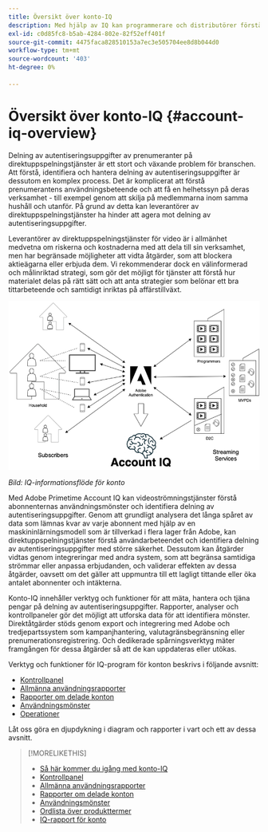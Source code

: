 ```yaml
---
title: Översikt över konto-IQ
description: Med hjälp av IQ kan programmerare och distributörer förstå riskerna för sina intäkter och sin verksamhet och fastställa de mest effektiva åtgärder som ska vidtas för att minska verkningarna av kreditbedrägeri.
exl-id: c0d85fc8-b5ab-4284-802e-82f52eff401f
source-git-commit: 4475faca828510153a7ec3e505704ee8d8b044d0
workflow-type: tm+mt
source-wordcount: '403'
ht-degree: 0%

---
```


# Översikt över konto-IQ {#account-iq-overview}

Delning av autentiseringsuppgifter av prenumeranter på direktuppspelningstjänster är ett stort och växande problem för branschen. Att förstå, identifiera och hantera delning av autentiseringsuppgifter är dessutom en komplex process. Det är komplicerat att förstå prenumerantens användningsbeteende och att få en helhetssyn på deras verksamhet - till exempel genom att skilja på medlemmarna inom samma hushåll och utanför. På grund av detta kan leverantörer av direktuppspelningstjänster ha hinder att agera mot delning av autentiseringsuppgifter.


<div class "preview">
Leverantörer av direktuppspelningstjänster för video är i allmänhet medvetna om riskerna och kostnaderna med att dela till sin verksamhet, men har begränsade möjligheter att vidta åtgärder, som att blockera aktieägarna eller erbjuda dem. Vi rekommenderar dock en välinformerad och målinriktad strategi, som gör det möjligt för tjänster att förstå hur materialet delas på rätt sätt och att anta strategier som belönar ett bra tittarbeteende och samtidigt inriktas på affärstillväxt. </span>

![IQ-flödesdiagram för konto](assets/aiq-intro.png)

*Bild: IQ-informationsflöde för konto*

Med Adobe Primetime Account IQ kan videoströmningstjänster förstå abonnenternas användningsmönster och identifiera delning av autentiseringsuppgifter. Genom att grundligt analysera det långa spåret av data som lämnas kvar av varje abonnent med hjälp av en maskininlärningsmodell som är tillverkad i flera lager från Adobe, kan direktuppspelningstjänster förstå användarbeteendet och identifiera delning av autentiseringsuppgifter med större säkerhet. Dessutom kan åtgärder vidtas genom integreringar med andra system, som att begränsa samtidiga strömmar eller anpassa erbjudanden, och validerar effekten av dessa åtgärder, oavsett om det gäller att uppmuntra till ett lagligt tittande eller öka antalet abonnenter och intäkterna.

Konto-IQ innehåller verktyg och funktioner för att mäta, hantera och tjäna pengar på delning av autentiseringsuppgifter. Rapporter, analyser och kontrollpaneler gör det möjligt att utforska data för att identifiera mönster. Direktåtgärder stöds genom export och integrering med Adobe och tredjepartssystem som kampanjhantering, valutagränsbegränsning eller prenumerationsregistrering. Och dedikerade spårningsverktyg mäter framgången för dessa åtgärder så att de kan uppdateras eller utökas.

Verktyg och funktioner för IQ-program för konton beskrivs i följande avsnitt:

* [Kontrollpanel](/help/AccountIQ/dashboard.md)
* [Allmänna användningsrapporter](/help/AccountIQ/general-usage-reports.md)
* [Rapporter om delade konton](/help/AccountIQ/shared-acc-reports.md)
* [Användningsmönster](/help/AccountIQ/usage-patterns.md)
* [Operationer](/help/AccountIQ/operations.md)

Låt oss göra en djupdykning i diagram och rapporter i vart och ett av dessa avsnitt.

>[!MORELIKETHIS]
>
>* [Så här kommer du igång med konto-IQ](/help/AccountIQ/get-started.md)
>* [Kontrollpanel](/help/AccountIQ/dashboard.md)
>* [Allmänna användningsrapporter](/help/AccountIQ/general-usage-reports.md)
>* [Rapporter om delade konton](/help/AccountIQ/shared-acc-reports.md)
>* [Användningsmönster](/help/AccountIQ/usage-patterns.md)
>* [Ordlista över produkttermer](/help/AccountIQ/product-concepts.md)
>* [IQ-rapport för konto](https://www.adobe.com/content/dam/dx/us/en/products/primetime/resources/primetime-account-iq-whitepaper.pdf)


<!-- Credential sharing is rampant and prevalent among subscribers in the video streaming industry. To add to it, understanding, identifying, and acting on password sharing is a complex process. There is complexity involved in understanding the subscriber usage behavior and developing a holistic view of viewer activity—for example, distinguishing sharing among members within the same household and outside. Due to this challenge, streaming service providers have inhibitions in acting against password sharing.

Generally, video streaming service providers consider password sharing as fatal for business and act strongly against it, by blocking the sharers. However, it is advised to follow a holistic approach that enables them to understand sharing accurately and adopt strategies to reward good viewing behavior and target business growth simultaneously.

![Account IQ flow diagram](assets/aiq-intro.png)

*Figure: Account IQ information flow*

Adobe Primetime Account IQ enables video streaming services understand the subscriber usage patterns and identify password sharing by analyzing usage behavior. Moreover, it validates the impact of applying actions to encourage legitimate viewing behavior while maximizing business ROI, eventually growing subscribers and revenue.

By deeply analyzing the long, winding trail of data left behind by each subscriber using Adobe's proprietary multi-layer machine learning model, customers can understand usage behavior and identify password sharing with a greater degree of certainty, use the insights to validate the impact of applying actions to encourage legitimate viewing behavior while maximizing business growth, eventually act on password sharing using validated tactics to improve viewer experience, growing subscribers and revenue (for e.g. converting sharers to paid subscribers, managing ad loads based on sharing behavior, rewarding good behavior with better viewer experience).

Account IQ is helps you understand usage patterns and identify password sharing by leveraging the Primetime Authentication  solution that processes a huge volume of TV Everywhere transactions. A proprietary multi-layer machine learning model trained by this real-world TVE data accurately characterizes usage patterns and helps video streaming services understand usage patterns and identify password sharing at an individual account level. Based on Adobe's customer experience management solutions, Account IQ enables video streaming services to effectively use their audience data to create actionable sharing profiles as well powers integrations with other Adobe Digital Experience and 3rd party solutions—for example, Adobe Primetime Concurrency Monitoring or Adobe Analytics—to enable understanding usage patterns, identify and act upon password sharing.


<!-- The widespread availability of video content and streaming services bring with it problem of account sharing; eventually leading to the loss of revenue by content providers. Account IQ helps TV Everywhere and VOD (video on demand) providers understand the risks to their revenue and business operations, and determine the most effective actions to take to mitigate the impacts of credential fraud. It helps these media companies (MVPDs, Programmers, and VOD providers) manage and uncover the instances of password sharing with a high level of confidence, enabling them deliver better business outcomes and provide better viewing experiences for subscribers.

To help media companies better understand the password sharing within their businesses, Primetime Account IQ determines **Password Sharing Risk Index** that rates every subscriber on their likelihood of sharing account credentials for subscription passwords, from very low to very high. Based on these calculations and the resulting indices, analytics are performed and visuals are generated for better understanding and interpretation of the account sharing behavior. Account IQ is a hosted web application, which you can access using your browser.

Account IQ assigns sharing scores to different subscriber accounts, so that the content providers (media companies, programmers, MVPDs, and VOD providers) can take informed decisions about subscriber accounts and check the illicit sharing.

Passwords are the main methods for viewers to authenticate, and there is a misconception that credential sharing is allowed. This idea makes illicit password sharing a common practice; necessitating the need for media companies to educate their viewers about permissible sharing and prevent illicit sharing.-->
